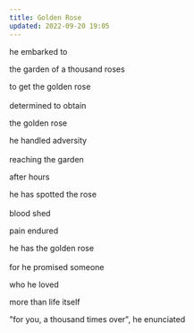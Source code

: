 ```yaml
---
title: Golden Rose
updated: 2022-09-20 19:05
---
```


he embarked to

the garden of a thousand roses

to get the golden rose
\
\
determined to obtain

the golden rose

he handled adversity
\
\
reaching the garden

after hours

he has spotted the rose
\
\
blood shed

pain endured

he has the golden rose
\
\
for he promised someone

who he loved

more than life itself

"for you, a thousand times over", he enunciated
